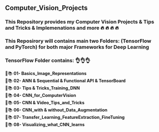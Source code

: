 ## Computer_Vision_Projects
### This Repository provides my Computer Vision Projects  & Tips and Tricks & Implemenations and more  :fire: :fire: :fire: :fire:

### This Reposirory will contains main two Folders: (TensorFlow and PyTorch) for both major Frameworks for Deep Learning

### TensorFlow Folder contains: 👌👌👌
:pencil::books: __01- Basics_Image_Representations__     <br />
:pencil::books: __02- ANN & Sequential & Functional API & TensorBoard__    <br />
:pencil::books: __03- Tips & Tricks_Training_DNN__   <br />
:pencil::books: __04- CNN_for_ComputerVision__    <br />
:pencil::books: __05- CNN & Video_Tips_and_Tricks__   <br />
:pencil::books: __06- CNN_with & without_Data_Augmentation__    <br />
:pencil::books: __07- Transfer_Learning_FeatureExtraction_FineTuning__   <br />
:pencil::books: __08- Visualizing_what_CNN_learns__    <br />

